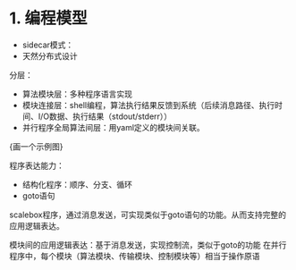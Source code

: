 # 1. 编程模型


- sidecar模式：
- 天然分布式设计

分层：
- 算法模块层：多种程序语言实现
- 模块连接层：shell编程，算法执行结果反馈到系统（后续消息路径、执行时间、I/O数据、执行结果（stdout/stderr））
- 并行程序全局算法间层：用yaml定义的模块间关联。

{画一个示例图}

程序表达能力：
- 结构化程序：顺序、分支、循环
- goto语句

scalebox程序，通过消息发送，可实现类似于goto语句的功能。从而支持完整的应用逻辑表达。

模块间的应用逻辑表达：基于消息发送，实现控制流，类似于goto的功能
    在并行程序中，每个模块（算法模块、传输模块、控制模块等）相当于操作原语    
    
